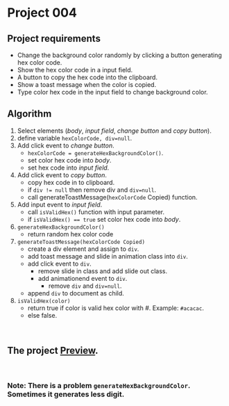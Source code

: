 # Project 004

## Project requirements
- Change the background color randomly by clicking a button generating hex color code.
- Show the hex color code in a input field.
- A button to copy the hex code into the clipboard.
- Show a toast message when the color is copied.
- Type color hex code in the input field to change background color.

## Algorithm
1. Select elements (*body*, *input field*, *change button* and *copy button*).
2. define variable `hexColorCode, div=null`.
3. Add click event to *change button*.
   - `hexColorCode = generateHexBackgroundColor()`.
   - set color hex code into *body*.
   - set hex code into *input field*.
4. Add click event to *copy button*.
   - copy hex code in to clipboard.
   - if `div != null` then remove div and `div=null`.
   - call generateToastMessage(`hexColorCode` Copied) function.
5. Add input event to *input field*.
   - call `isValidHex()` function with input parameter.
   - if `isValidHex() == true` set color hex code into *body*.
6. `generateHexBackgroundColor()`
   - return random hex color code
7. `generateToastMessage(hexColorCode Copied)`
   - create a div element and assign to `div`.
   - add toast message and slide in animation class into `div`.
   - add click event to `div`.
     - remove slide in class and add slide out class.
     - add animationend event to `div`.
       - remove `div` and `div=null`.
   - append `div` to document as child.
8. `isValidHex(color)`
   - return true if color is valid hex color with #. Example: `#acacac`.
   - else false.

<br />

## The project [Preview](https://raw.githack.com/StepAsideLiL/js-dom/main/src/project005/index.html).

<br />

### Note: There is a problem    `generateHexBackgroundColor`. Sometimes it generates less digit.